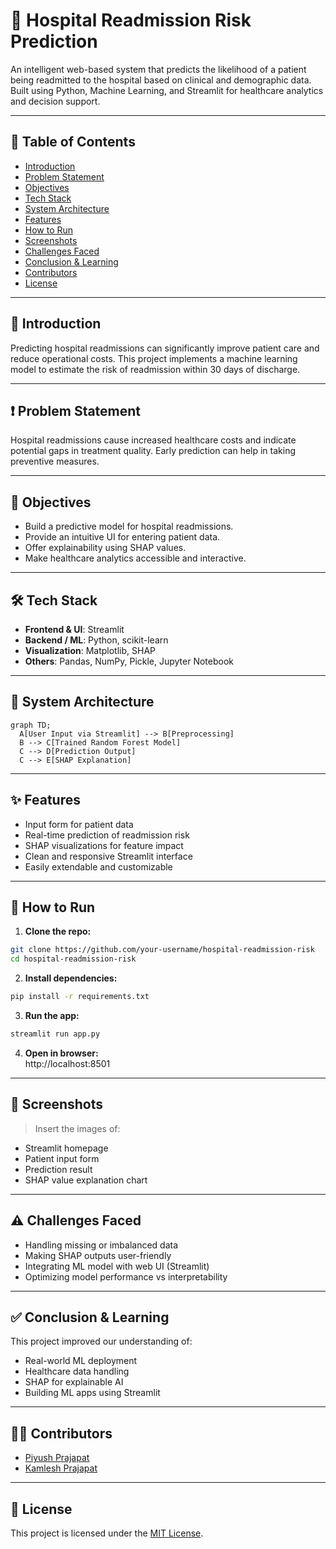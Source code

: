 
# 🏥 Hospital Readmission Risk Prediction

An intelligent web-based system that predicts the likelihood of a patient being readmitted to the hospital based on clinical and demographic data. Built using Python, Machine Learning, and Streamlit for healthcare analytics and decision support.

---

## 📌 Table of Contents

- [Introduction](#introduction)
- [Problem Statement](#problem-statement)
- [Objectives](#objectives)
- [Tech Stack](#tech-stack)
- [System Architecture](#system-architecture)
- [Features](#features)
- [How to Run](#how-to-run)
- [Screenshots](#screenshots)
- [Challenges Faced](#challenges-faced)
- [Conclusion & Learning](#conclusion--learning)
- [Contributors](#contributors)
- [License](#license)

---

## 📖 Introduction

Predicting hospital readmissions can significantly improve patient care and reduce operational costs. This project implements a machine learning model to estimate the risk of readmission within 30 days of discharge.

---

## ❗ Problem Statement

Hospital readmissions cause increased healthcare costs and indicate potential gaps in treatment quality. Early prediction can help in taking preventive measures.

---

## 🎯 Objectives

- Build a predictive model for hospital readmissions.
- Provide an intuitive UI for entering patient data.
- Offer explainability using SHAP values.
- Make healthcare analytics accessible and interactive.

---

## 🛠️ Tech Stack

- **Frontend & UI**: Streamlit
- **Backend / ML**: Python, scikit-learn
- **Visualization**: Matplotlib, SHAP
- **Others**: Pandas, NumPy, Pickle, Jupyter Notebook

---

## 🧩 System Architecture

```mermaid
graph TD;
  A[User Input via Streamlit] --> B[Preprocessing]
  B --> C[Trained Random Forest Model]
  C --> D[Prediction Output]
  C --> E[SHAP Explanation]
```

---

## ✨ Features

- Input form for patient data
- Real-time prediction of readmission risk
- SHAP visualizations for feature impact
- Clean and responsive Streamlit interface
- Easily extendable and customizable

---

## 🚀 How to Run

1. **Clone the repo:**

```bash
git clone https://github.com/your-username/hospital-readmission-risk
cd hospital-readmission-risk
```

2. **Install dependencies:**

```bash
pip install -r requirements.txt
```

3. **Run the app:**

```bash
streamlit run app.py
```

4. **Open in browser:**  
   http://localhost:8501

---

## 📸 Screenshots

> Insert the images of:
- Streamlit homepage
- Patient input form
- Prediction result
- SHAP value explanation chart

---

## ⚠️ Challenges Faced

- Handling missing or imbalanced data
- Making SHAP outputs user-friendly
- Integrating ML model with web UI (Streamlit)
- Optimizing model performance vs interpretability

---

## ✅ Conclusion & Learning

This project improved our understanding of:
- Real-world ML deployment
- Healthcare data handling
- SHAP for explainable AI
- Building ML apps using Streamlit

---

## 👨‍💻 Contributors

- [Piyush Prajapat](https://github.com/piyushprajapat-01)
- [Kamlesh Prajapat](#)

---

## 📄 License

This project is licensed under the [MIT License](LICENSE).
